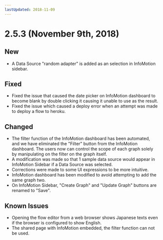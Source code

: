 ```yaml
---
lastUpdated: 2018-11-09
---
```


# 2.5.3 (November 9th, 2018)

## New

- A Data Source "random adapter" is added as an selection in InfoMotion sidebar.

## Fixed

- Fixed the issue that caused the date picker on InfoMotion dashboard to become blank by double clicking it causing it unable to use as the result.
- Fixed the issue which caused a deploy error when an attempt was made to deploy a flow to heroku.

## Changed

- The filter function of the InfoMotion dashboard has been automated, and we have eliminated the "Filter" button from the InfoMotion dashboard. The users now can control the scope of each graph solely by manipulating on the filter on the graph itself.
- A modification was made so that 1 sample data source would appear in InfoMotion Sidebar if a Data Source was selected.
- Corrections were made to some UI expressions to be more intuitive.
 - InfoMotion dashboard has been modified to avoid attempting to add the same graph two.
 - On InfoMotion Sidebar, "Create Graph" and "Update Graph" buttons are renamed to "Save".

## Known Issues

- Opening the flow editor from a web browser shows Japanese texts even if the browser is configured to show English.
- The shared page with InfoMotion embedded, the filter function can not be used.
